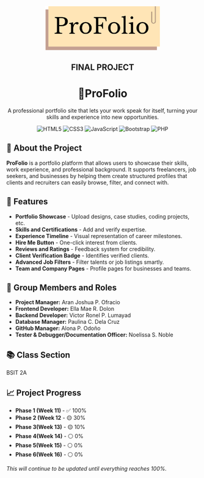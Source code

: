 

<div align="center">
  <img src="./frontend/487764172_634340622907082_4369907521291400765_n.png" width="300"/>
  <h2>FINAL PROJECT</h2>
</div>

<div align="center">
   <h1>📂ProFolio</h1>
  <p style="max-width: 600px; margin: 10px auto">A professional portfolio site that lets your work speak for itself, turning your skills and experience into new opportunities.</p>
  
 ![HTML5](https://img.shields.io/badge/html5-%23E34F26.svg?style=for-the-badge&logo=html5&logoColor=white)
 ![CSS3](https://img.shields.io/badge/css3-%231572B6.svg?style=for-the-badge&logo=css3&logoColor=white) 
 ![JavaScript](https://img.shields.io/badge/javascript-%23323330.svg?style=for-the-badge&logo=javascript&logoColor=%23F7DF1E) 
 ![Bootstrap](https://img.shields.io/badge/bootstrap-%238511FA.svg?style=for-the-badge&logo=bootstrap&logoColor=white) 
 ![PHP](https://img.shields.io/badge/php-%23777BB4.svg?style=for-the-badge&logo=php&logoColor=white)
</div>
  
## 📌 About the Project
  <p><strong>ProFolio</strong> is a portfolio platform that allows users to showcase their skills, work experience, and professional background. It supports freelancers, job seekers, and businesses by helping them create structured profiles that clients and recruiters can easily browse, filter, and connect with.</p>
  
## 🔑 Features
  <ul>
    <li><strong>Portfolio Showcase</strong> - Upload designs, case studies, coding projects, etc.</li>
    <li><strong>Skills and Certifications</strong> - Add and verify expertise.</li>
    <li><strong>Experience Timeline</strong> - Visual representation of career milestones.</li>
    <li><strong>Hire Me Button</strong> - One-click interest from clients.</li>
    <li><strong>Reviews and Ratings</strong> - Feedback system for credibility.</li>
    <li><strong>Client Verification Badge</strong> - Identifies verified clients.</li>
    <li><strong>Advanced Job Filters</strong> - Filter talents or job listings smartly.</li>
    <li><strong>Team and Company Pages</strong> - Profile pages for businesses and teams.</li>
  </ul>
  
## 👥 Group Members and Roles
  <ul>
    <li><strong>Project Manager:</strong> Aran Joshua P. Ofracio</li>
    <li><strong>Frontend Developer:</strong> Ella Mae R. Dolon</li>
    <li><strong>Backend Developer:</strong> Victor Ronel P. Lumayad</li>
    <li><strong>Database Manager:</strong> Paulina C. Dela Cruz</li>
    <li><strong>GitHub Manager:</strong> Alona P. Odoño</li>
    <li><strong>Tester & Debugger/Documentation Officer:</strong> Noelissa S. Noble</li>
  </ul>

  
## 📚 Class Section
  <p>BSIT 2A</p>
  
## 📈 Project Progress
<ul>
  <li><strong>Phase 1 (Week 11) </strong> - ✅ 100%</li>
  <li><strong>Phase 2 (Week 12</strong> - 🟡 30%</li>
  <li><strong>Phase 3(Week 13)</strong> - 🟡 10%</li>
  <li><strong>Phase 4(Week 14)</strong> - ⚪ 0%</li>
  <li><strong>Phase 5(Week 15)</strong> - ⚪ 0%</li>
  <li><strong>Phase 6(Week 16)</strong> - ⚪ 0%</li>
</ul>
<p><em>This will continue to be updated until everything reaches 100%.</em></p>
